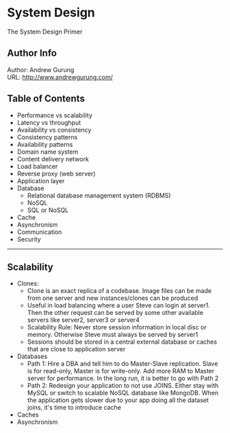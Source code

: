 # System Design
The System Design Primer

Author Info
-----------
Author: Andrew Gurung <br>
URL: http://www.andrewgurung.com/

Table of Contents
-----------------
- Performance vs scalability
- Latency vs throughput
- Availability vs consistency
- Consistency patterns
- Availability patterns
- Domain name system
- Content delivery network
- Load balancer
- Reverse proxy (web server)
- Application layer
- Database
	- Relational database management system (RDBMS)
	- NoSQL
	- SQL or NoSQL
- Cache
- Asynchronism
- Communication
- Security
-----------------

## Scalability
- Clones:
	- Clone is an exact replica of a codebase. Image files can be made from one server and new instances/clones can be produced
	- Useful in load balancing where a user Steve can login at server1. Then the other request can be served by some other available servers like server2, server3 or server4
	- Scalability Rule: Never store session information in local disc or memory. Otherwise Steve must always be served by server1
	- Sessions should be stored in a central external database or caches that are close to application server
- Databases
	- Path 1: Hire a DBA and tell him to do Master-Slave replication. Slave is for read-only, Master is for write-only. Add more RAM to Master server for performance. In the long run, it is better to go with Path 2
	- Path 2: Redesign your application to not use JOINS. Either stay with MySQL or switch to scalable NoSQL database like MongoDB. When the application gets slower due to your app doing all the dataset joins, it's time to introduce cache
- Caches
- Asynchronism
